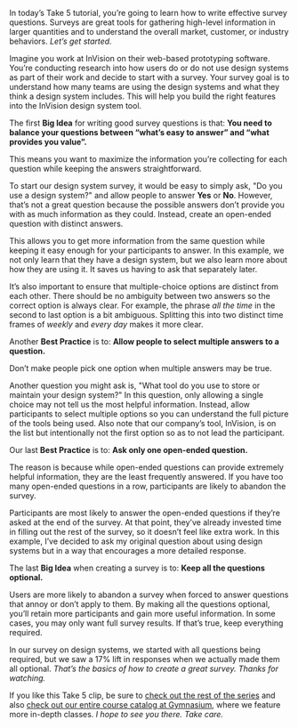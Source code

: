 In today’s Take 5 tutorial, you’re going to learn how to write effective survey questions. Surveys are great tools for gathering high-level information in larger quantities and to understand the overall market, customer, or industry behaviors. *Let’s get started.*

Imagine you work at InVision on their web-based prototyping software. You’re conducting research into how users do or do not use design systems as part of their work and decide to start with a survey. Your survey goal is to understand how many teams are using the design systems and what they think a design system includes. This will help you build the right features into the InVision design system tool.

The first **Big Idea** for writing good survey questions is that: **You need to balance your questions between “what’s easy to answer” and “what provides you value”.**

This means you want to maximize the information you’re collecting for each question while keeping the answers straightforward.

To start our design system survey, it would be easy to simply ask, "Do you use a design system?" and allow people to answer **Yes** or **No**. However, that’s not a great question because the possible answers don’t provide you with as much information as they could. Instead, create an open-ended question with distinct answers.

This allows you to get more information from the same question while keeping it easy enough for your participants to answer. In this example, we not only learn that they have a design system, but we also learn more about how they are using it. It saves us having to ask that separately later.

It’s also important to ensure that multiple-choice options are distinct from each other. There should be no ambiguity between two answers so the correct option is always clear. For example, the phrase *all the time* in the second to last option is a bit ambiguous. Splitting this into two distinct time frames of *weekly* and *every day* makes it more clear.

Another **Best Practice** is to: **Allow people to select multiple answers to a question.**

Don’t make people pick one option when multiple answers may be true.

Another question you might ask is, "What tool do you use to store or maintain your design system?" In this question, only allowing a single choice may not tell us the most helpful information. Instead, allow participants to select multiple options so you can understand the full picture of the tools being used. Also note that our company’s tool, InVision, is on the list but intentionally not the first option so as to not lead the participant.

Our last **Best Practice** is to: **Ask only one open-ended question.**

The reason is because while open-ended questions can provide extremely helpful information, they are the least frequently answered. If you have too many open-ended questions in a row, participants are likely to abandon the survey.

Participants are most likely to answer the open-ended questions if they’re asked at the end of the survey. At that point, they’ve already invested time in filling out the rest of the survey, so it doesn’t feel like extra work. In this example, I’ve decided to ask my original question about using design systems but in a way that encourages a more detailed response.

The last **Big Idea** when creating a survey is to: **Keep all the questions optional.**

Users are more likely to abandon a survey when forced to answer questions that annoy or don’t apply to them. By making all the questions optional, you’ll retain more participants and gain more useful information. In some cases, you may only want full survey results. If that’s true, keep everything required.

In our survey on design systems, we started with all questions being required, but we saw a 17% lift in responses when we actually made them all optional. *That’s the basics of how to create a great survey. Thanks for watching.*

If you like this Take 5 clip, be sure to [check out the rest of the series][1] and also [check out our entire course catalog at Gymnasium][2], where we feature more in-depth classes. *I hope to see you there. Take care.*

[0]: #tutorial-resources
[1]: https://thegymnasium.com/courses/take5
[2]: https://thegymnasium.com/courses
